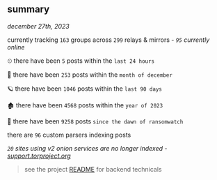 
## summary
_december 27th, 2023_

currently tracking `163` groups across `299` relays & mirrors - _`95` currently online_

⏲ there have been `5` posts within the `last 24 hours`

🦈 there have been `253` posts within the `month of december`

🪐 there have been `1046` posts within the `last 90 days`

🏚 there have been `4568` posts within the `year of 2023`

🦕 there have been `9258` posts `since the dawn of ransomwatch`

there are `96` custom parsers indexing posts

_`20` sites using v2 onion services are no longer indexed - [support.torproject.org](https://support.torproject.org/onionservices/v2-deprecation/)_

> see the project [README](https://github.com/joshhighet/ransomwatch#ransomwatch--) for backend technicals
